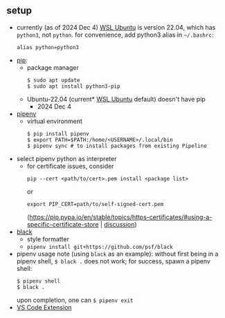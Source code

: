 ## setup

* currently (as of 2024 Dec 4) [WSL Ubuntu](https://apps.microsoft.com/detail/9PN20MSR04DW) is version 22.04, which has `python3`, not `python`.
  for convenience, add python3 alias in `~/.bashrc`:
    ```
    alias python=python3
    ```
* [pip](https://linuxize.com/post/how-to-install-pip-on-ubuntu-20.04/):
  * package manager
    ```
    $ sudo apt update
    $ sudo apt install python3-pip
    ```
  * Ubuntu-22.04 (current* [WSL Ubuntu](https://apps.microsoft.com/detail/9PN20MSR04DW) default) doesn't have pip
    * 2024 Dec 4
* [pipenv](https://pipenv.pypa.io/)
  * virtual environment
    ```
    $ pip install pipenv
    $ export PATH=$PATH:/home/<USERNAME>/.local/bin
    $ pipenv sync # to install packages from existing Pipeline
    ```
* select pipenv python as interpreter
  * for certificate issues, consider
    ```
    pip --cert <path/to/cert>.pem install <package list>
    ```
    or
    ```
    export PIP_CERT=path/to/self-signed-cert.pem
    ```
    (https://pip.pypa.io/en/stable/topics/https-certificates/#using-a-specific-certificate-store | [discussion](https://stackoverflow.com/a/26062583))
* [black](https://pypi.org/project/black/)
  * style formatter
  * `pipenv install git+https://github.com/psf/black`
* pipenv usage note (using `black` as an example):
    without first being in a pipenv shell, `$ black .` does not work; for success, spawn a pipenv shell:
    ```
    $ pipenv shell
    $ black .
    ```
    upon completion, one can `$ pipenv exit`
* [VS Code Extension](https://marketplace.visualstudio.com/items?itemName=ms-python.python)
